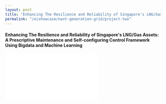 ```yaml
---
layout: post
title: "Enhancing The Resilience and Reliability of Singapore's LNG/Gas Assets: A Prescriptive Maintenance and Self-configuring Control Framework Using Bigdata and Machine Learning"
permalink: "/eishowcase/next-generation-grid/project-two"
---
```

#### Enhancing The Resilience and Reliability of Singapore's LNG/Gas Assets: A Prescriptive Maintenance and Self-configuring Control Framework Using Bigdata and Machine Learning

<div class="showcase-embed-container">
	<embed type="application/pdf" src="/files/showcase/next_generation_grid_07.pdf#view=FitH">
</div>
